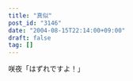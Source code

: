 ```yaml
---
title: "真似"
post_id: "3146"
date: "2004-08-15T22:14:00+09:00"
draft: false
tag: []
---
```



咲夜「はずれですよ！」
